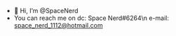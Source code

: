 - 👋 Hi, I’m @SpaceNerd
- You can reach me on dc: Space Nerd#6264\n
                      e-mail: space_nerd_1112@hotmail.com

<!---
SpaceNerde/SpaceNerde is a ✨ special ✨ repository because its `README.md` (this file) appears on your GitHub profile.
You can click the Preview link to take a look at your changes.
--->
